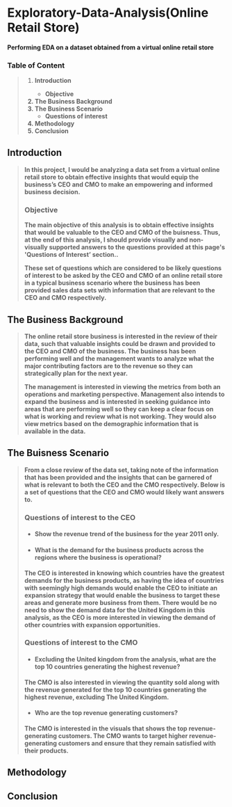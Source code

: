 # **Exploratory-Data-Analysis(Online Retail Store)**
#### **Performing EDA on a dataset obtained from a virtual online retail store**

### Table of Content
> 1. <b>Introduction 
>     - Objective
> 2. The Business Background
> 3. The Business Scenario
>     - Questions of interest
> 4. Methodology
> 5. Conclusion<b/>

## Introduction
> <b>In this project, I would be analyzing a data set from a virtual online retail store to obtain effective insights that would equip the business’s CEO and CMO to make an empowering and informed business decision.<b/>
>
>### Objective
> <b>The main objective of this analysis is to obtain effective insights that would be valuable to the CEO and CMO of the buisness. Thus, at the end of this analysis, I should provide visually and non-visually supported answers to the questions provided at this page's **'Questions of Interest’** section..
>
> These set of questions which are considered to be likely questions of interest to be asked by the CEO and CMO of an online retail store in a typical business scenario where the business has been provided sales data sets with information that are relevant to the CEO and CMO respectively.<b/>

## The Business Background
> <b>The online retail store business is interested in the review of their data, such that valuable insights could be drawn and provided to the CEO and CMO of the business. The business has been performing well and the management wants to analyze what the major contributing factors are to the revenue so they can strategically plan for the next year.
> 
> The management is interested in viewing the metrics from both an operations and marketing perspective. Management also intends to expand the business and is interested in seeking guidance into areas that are performing well so they can keep a clear focus on what is working and review what is not working. They would also view metrics based on the demographic information that is available in the data.<b/>

## The Buisness Scenario
> <b>From a close review of the data set, taking note of the information that has been provided and the insights that can be garnered of what is relevant to both the CEO and the CMO respectively. Below is a set of questions that the CEO and CMO would likely want answers to.<b/>
> 
> ### <b>Questions of interest to the CEO
>* #### Show the revenue trend of the business for the year 2011 only.
>* #### What is the demand for the business products across the regions where the business is operational?
>The CEO is interested in knowing which countries have the greatest demands for the business products, as having the idea of countries with seemingly high demands would enable the CEO to initiate an expansion strategy that would enable the business to target these areas and generate more business from them. There would be no need to show the demand data for the United Kingdom in this analysis, as the CEO is more interested in viewing the demand of other countries with expansion opportunities.<b/>
> 
> ### Questions of interest to the CMO
>* #### Excluding the United kingdom from the analysis, what are the top 10 countries generating the highest revenue?
>The CMO is also interested in viewing the quantity sold along with the revenue generated for the top 10 countries generating the highest revenue, excluding The United Kingdom.
>* #### Who are the top revenue generating customers?
> The CMO is interested in the visuals that shows the top revenue-generating customers. The CMO wants to target higher revenue-generating customers and ensure that they remain satisfied with their products.

## Methodology

## Conclusion
